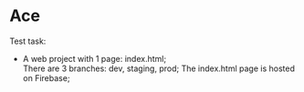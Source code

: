 # Ace
Test task:  
<ul>
  <li>A web project with 1 page: index.html;</li>
There are 3 branches: dev, staging, prod;  
The index.html page is hosted on Firebase;  

</ul>
